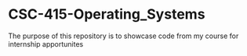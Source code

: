 # CSC-415-Operating_Systems
The purpose of this repository is to showcase code from my course for internship apportunites
